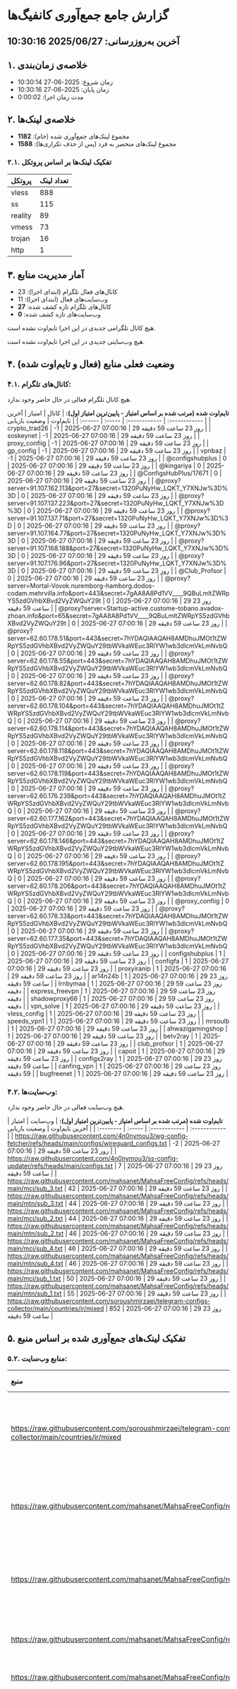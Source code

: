 # گزارش جامع جمع‌آوری کانفیگ‌ها
آخرین به‌روزرسانی: 2025/06/27 10:30:16
---
## ۱. خلاصه‌ی زمان‌بندی
- زمان شروع: 2025-06-27 10:30:14
- زمان پایان: 2025-06-27 10:30:16
- مدت زمان اجرا: 0:00:02


## ۲. خلاصه‌ی لینک‌ها
- مجموع لینک‌های جمع‌آوری شده (خام): **1182**
- مجموع لینک‌های منحصر به فرد (پس از حذف تکراری‌ها): **1588**


### ۲.۱. تفکیک لینک‌ها بر اساس پروتکل
| پروتکل | تعداد لینک |
| :------ | :--------- |
| vless | 888 |
| ss | 115 |
| reality | 89 |
| vmess | 73 |
| trojan | 16 |
| http | 1 |


## ۳. آمار مدیریت منابع
- کانال‌های فعال تلگرام (ابتدای اجرا): 23
- وب‌سایت‌های فعال (ابتدای اجرا): 11
- کانال‌های تلگرام تازه کشف شده: **27**
- وب‌سایت‌های تازه کشف شده: **0**

هیچ کانال تلگرامی جدیدی در این اجرا تایم‌اوت نشده است.

هیچ وب‌سایتی جدیدی در این اجرا تایم‌اوت نشده است.


## ۴. وضعیت فعلی منابع (فعال و تایم‌اوت شده)

### ۴.۱. کانال‌های تلگرام:
هیچ کانال تلگرام فعالی در حال حاضر وجود ندارد.

**تایم‌اوت شده (مرتب شده بر اساس امتیاز - پایین‌ترین امتیاز اول):**
| کانال | امتیاز | آخرین تایم‌اوت | وضعیت بازیابی |
| :------ | :----- | :------------ | :------------ |
| crypto_trad26 | -1 | 2025-06-27 07:00:16 | 29 روز 23 ساعت 59 دقیقه |
| soskeynet | -1 | 2025-06-27 07:00:16 | 29 روز 23 ساعت 59 دقیقه |
| proxy_confiig | -1 | 2025-06-27 07:00:16 | 29 روز 23 ساعت 59 دقیقه |
| gp_config | -1 | 2025-06-27 07:00:16 | 29 روز 23 ساعت 59 دقیقه |
| vpnbaz | -1 | 2025-06-27 07:00:16 | 29 روز 23 ساعت 59 دقیقه |
| @configshubplus | 0 | 2025-06-27 07:00:16 | 29 روز 23 ساعت 59 دقیقه |
| @kingariya | 0 | 2025-06-27 07:00:16 | 29 روز 23 ساعت 59 دقیقه |
| @ConfigsHubPlus/17671 | 0 | 2025-06-27 07:00:16 | 29 روز 23 ساعت 59 دقیقه |
| @proxy?server=91.107.162.113&port=27&secret=1320PuNyHw_LQKT_Y7XNJw%3D%3D | 0 | 2025-06-27 07:00:16 | 29 روز 23 ساعت 59 دقیقه |
| @proxy?server=91.107.137.223&port=27&secret=1320PuNyHw_LQKT_Y7XNJw%3D%3D | 0 | 2025-06-27 07:00:16 | 29 روز 23 ساعت 59 دقیقه |
| @proxy?server=91.107.137.71&port=27&secret=1320PuNyHw_LQKT_Y7XNJw%3D%3D | 0 | 2025-06-27 07:00:16 | 29 روز 23 ساعت 59 دقیقه |
| @proxy?server=91.107.164.77&port=27&secret=1320PuNyHw_LQKT_Y7XNJw%3D%3D | 0 | 2025-06-27 07:00:16 | 29 روز 23 ساعت 59 دقیقه |
| @proxy?server=91.107.168.188&port=27&secret=1320PuNyHw_LQKT_Y7XNJw%3D%3D | 0 | 2025-06-27 07:00:16 | 29 روز 23 ساعت 59 دقیقه |
| @proxy?server=91.107.176.96&port=27&secret=1320PuNyHw_LQKT_Y7XNJw%3D%3D | 0 | 2025-06-27 07:00:16 | 29 روز 23 ساعت 59 دقیقه |
| @Club_Profsor | 0 | 2025-06-27 07:00:16 | 29 روز 23 ساعت 59 دقیقه |
| @proxy?server=Mortal-Vovok.nuremborg-hamborg.dodos-codam.mehrvilla.info&port=443&secret=7gAA8A8Pd1VV____9QBuLmltZWRpYS5zdGVhbXBvd2VyZWQuY29t | 0 | 2025-06-27 07:00:16 | 29 روز 23 ساعت 59 دقیقه |
| @proxy?server=Startup-active.custome-tobano.avadox-zhoan.info&port=65&secret=7gAA8A8Pd1VV____9QBuLmltZWRpYS5zdGVhbXBvd2VyZWQuY29t | 0 | 2025-06-27 07:00:16 | 29 روز 23 ساعت 59 دقیقه |
| @proxy?server=62.60.178.51&amp;port=443&amp;secret=7hYDAQIAAQAH8AMDhuJMOt1tZWRpYS5zdGVhbXBvd2VyZWQuY29tbWVkaWEuc3RlYW1wb3dlcmVkLmNvbQ | 0 | 2025-06-27 07:00:16 | 29 روز 23 ساعت 59 دقیقه |
| @proxy?server=62.60.178.55&amp;port=443&amp;secret=7hYDAQIAAQAH8AMDhuJMOt1tZWRpYS5zdGVhbXBvd2VyZWQuY29tbWVkaWEuc3RlYW1wb3dlcmVkLmNvbQ | 0 | 2025-06-27 07:00:16 | 29 روز 23 ساعت 59 دقیقه |
| @proxy?server=62.60.178.82&amp;port=443&amp;secret=7hYDAQIAAQAH8AMDhuJMOt1tZWRpYS5zdGVhbXBvd2VyZWQuY29tbWVkaWEuc3RlYW1wb3dlcmVkLmNvbQ | 0 | 2025-06-27 07:00:16 | 29 روز 23 ساعت 59 دقیقه |
| @proxy?server=62.60.178.104&amp;port=443&amp;secret=7hYDAQIAAQAH8AMDhuJMOt1tZWRpYS5zdGVhbXBvd2VyZWQuY29tbWVkaWEuc3RlYW1wb3dlcmVkLmNvbQ | 0 | 2025-06-27 07:00:16 | 29 روز 23 ساعت 59 دقیقه |
| @proxy?server=62.60.178.114&amp;port=443&amp;secret=7hYDAQIAAQAH8AMDhuJMOt1tZWRpYS5zdGVhbXBvd2VyZWQuY29tbWVkaWEuc3RlYW1wb3dlcmVkLmNvbQ | 0 | 2025-06-27 07:00:16 | 29 روز 23 ساعت 59 دقیقه |
| @proxy?server=62.60.178.118&amp;port=443&amp;secret=7hYDAQIAAQAH8AMDhuJMOt1tZWRpYS5zdGVhbXBvd2VyZWQuY29tbWVkaWEuc3RlYW1wb3dlcmVkLmNvbQ | 0 | 2025-06-27 07:00:16 | 29 روز 23 ساعت 59 دقیقه |
| @proxy?server=62.60.178.119&amp;port=443&amp;secret=7hYDAQIAAQAH8AMDhuJMOt1tZWRpYS5zdGVhbXBvd2VyZWQuY29tbWVkaWEuc3RlYW1wb3dlcmVkLmNvbQ | 0 | 2025-06-27 07:00:16 | 29 روز 23 ساعت 59 دقیقه |
| @proxy?server=62.60.176.239&amp;port=443&amp;secret=7hYDAQIAAQAH8AMDhuJMOt1tZWRpYS5zdGVhbXBvd2VyZWQuY29tbWVkaWEuc3RlYW1wb3dlcmVkLmNvbQ | 0 | 2025-06-27 07:00:16 | 29 روز 23 ساعت 59 دقیقه |
| @proxy?server=62.60.177.162&amp;port=443&amp;secret=7hYDAQIAAQAH8AMDhuJMOt1tZWRpYS5zdGVhbXBvd2VyZWQuY29tbWVkaWEuc3RlYW1wb3dlcmVkLmNvbQ | 0 | 2025-06-27 07:00:16 | 29 روز 23 ساعت 59 دقیقه |
| @proxy?server=62.60.178.146&amp;port=443&amp;secret=7hYDAQIAAQAH8AMDhuJMOt1tZWRpYS5zdGVhbXBvd2VyZWQuY29tbWVkaWEuc3RlYW1wb3dlcmVkLmNvbQ | 0 | 2025-06-27 07:00:16 | 29 روز 23 ساعت 59 دقیقه |
| @proxy?server=62.60.178.195&amp;port=443&amp;secret=7hYDAQIAAQAH8AMDhuJMOt1tZWRpYS5zdGVhbXBvd2VyZWQuY29tbWVkaWEuc3RlYW1wb3dlcmVkLmNvbQ | 0 | 2025-06-27 07:00:16 | 29 روز 23 ساعت 59 دقیقه |
| @proxy?server=62.60.178.206&amp;port=443&amp;secret=7hYDAQIAAQAH8AMDhuJMOt1tZWRpYS5zdGVhbXBvd2VyZWQuY29tbWVkaWEuc3RlYW1wb3dlcmVkLmNvbQ | 0 | 2025-06-27 07:00:16 | 29 روز 23 ساعت 59 دقیقه |
| @proxy_confiig | 0 | 2025-06-27 07:00:16 | 29 روز 23 ساعت 59 دقیقه |
| @proxy?server=62.60.178.33&amp;port=443&amp;secret=7hYDAQIAAQAH8AMDhuJMOt1tZWRpYS5zdGVhbXBvd2VyZWQuY29tbWVkaWEuc3RlYW1wb3dlcmVkLmNvbQ | 0 | 2025-06-27 07:00:16 | 29 روز 23 ساعت 59 دقیقه |
| @proxy?server=62.60.177.35&amp;port=443&amp;secret=7hYDAQIAAQAH8AMDhuJMOt1tZWRpYS5zdGVhbXBvd2VyZWQuY29tbWVkaWEuc3RlYW1wb3dlcmVkLmNvbQ | 0 | 2025-06-27 07:00:16 | 29 روز 23 ساعت 59 دقیقه |
| configshubplus | 1 | 2025-06-27 07:00:16 | 29 روز 23 ساعت 59 دقیقه |
| configfa | 1 | 2025-06-27 07:00:16 | 29 روز 23 ساعت 59 دقیقه |
| proxyiranip | 1 | 2025-06-27 07:00:16 | 29 روز 23 ساعت 59 دقیقه |
| ar14n24b | 1 | 2025-06-27 07:00:16 | 29 روز 23 ساعت 59 دقیقه |
| lrnbymaa | 1 | 2025-06-27 07:00:16 | 29 روز 23 ساعت 59 دقیقه |
| express_freevpn | 1 | 2025-06-27 07:00:16 | 29 روز 23 ساعت 59 دقیقه |
| shadowproxy66 | 1 | 2025-06-27 07:00:16 | 29 روز 23 ساعت 59 دقیقه |
| vpn_solve | 1 | 2025-06-27 07:00:16 | 29 روز 23 ساعت 59 دقیقه |
| vless_config | 1 | 2025-06-27 07:00:16 | 29 روز 23 ساعت 59 دقیقه |
| speeds_vpn1 | 1 | 2025-06-27 07:00:16 | 29 روز 23 ساعت 59 دقیقه |
| mrsoulb | 1 | 2025-06-27 07:00:16 | 29 روز 23 ساعت 59 دقیقه |
| ahwazigamingshop | 1 | 2025-06-27 07:00:16 | 29 روز 23 ساعت 59 دقیقه |
| betv2ray | 1 | 2025-06-27 07:00:16 | 29 روز 23 ساعت 59 دقیقه |
| club_profsor | 1 | 2025-06-27 07:00:16 | 29 روز 23 ساعت 59 دقیقه |
| capoit | 1 | 2025-06-27 07:00:16 | 29 روز 23 ساعت 59 دقیقه |
| configx2ray | 1 | 2025-06-27 07:00:16 | 29 روز 23 ساعت 59 دقیقه |
| canfing_vpn | 1 | 2025-06-27 07:00:16 | 29 روز 23 ساعت 59 دقیقه |
| bugfreenet | 1 | 2025-06-27 07:00:16 | 29 روز 23 ساعت 59 دقیقه |


### ۴.۲. وب‌سایت‌ها:
هیچ وب‌سایت فعالی در حال حاضر وجود ندارد.

**تایم‌اوت شده (مرتب شده بر اساس امتیاز - پایین‌ترین امتیاز اول):**
| وب‌سایت | امتیاز | آخرین تایم‌اوت | وضعیت بازیابی |
| :-------- | :----- | :------------ | :------------ |
| https://raw.githubusercontent.com/4n0nymou3/wg-config-fetcher/refs/heads/main/configs/wireguard_configs.txt | -2 | 2025-06-27 07:00:16 | 29 روز 23 ساعت 59 دقیقه |
| https://raw.githubusercontent.com/4n0nymou3/ss-config-updater/refs/heads/main/configs.txt | 7 | 2025-06-27 07:00:16 | 29 روز 23 ساعت 59 دقیقه |
| https://raw.githubusercontent.com/mahsanet/MahsaFreeConfig/refs/heads/main/mci/sub_3.txt | 42 | 2025-06-27 07:00:16 | 29 روز 23 ساعت 59 دقیقه |
| https://raw.githubusercontent.com/mahsanet/MahsaFreeConfig/refs/heads/main/mtn/sub_3.txt | 44 | 2025-06-27 07:00:16 | 29 روز 23 ساعت 59 دقیقه |
| https://raw.githubusercontent.com/mahsanet/MahsaFreeConfig/refs/heads/main/mci/sub_2.txt | 44 | 2025-06-27 07:00:16 | 29 روز 23 ساعت 59 دقیقه |
| https://raw.githubusercontent.com/mahsanet/MahsaFreeConfig/refs/heads/main/mtn/sub_2.txt | 46 | 2025-06-27 07:00:16 | 29 روز 23 ساعت 59 دقیقه |
| https://raw.githubusercontent.com/mahsanet/MahsaFreeConfig/refs/heads/main/mci/sub_4.txt | 46 | 2025-06-27 07:00:16 | 29 روز 23 ساعت 59 دقیقه |
| https://raw.githubusercontent.com/mahsanet/MahsaFreeConfig/refs/heads/main/mtn/sub_4.txt | 46 | 2025-06-27 07:00:16 | 29 روز 23 ساعت 59 دقیقه |
| https://raw.githubusercontent.com/mahsanet/MahsaFreeConfig/refs/heads/main/mci/sub_1.txt | 50 | 2025-06-27 07:00:16 | 29 روز 23 ساعت 59 دقیقه |
| https://raw.githubusercontent.com/mahsanet/MahsaFreeConfig/refs/heads/main/mtn/sub_1.txt | 55 | 2025-06-27 07:00:16 | 29 روز 23 ساعت 59 دقیقه |
| https://raw.githubusercontent.com/soroushmirzaei/telegram-configs-collector/main/countries/ir/mixed | 852 | 2025-06-27 07:00:16 | 29 روز 23 ساعت 59 دقیقه |


## ۵. تفکیک لینک‌های جمع‌آوری شده بر اساس منبع

### ۵.۲. منابع وب‌سایت:
| منبع | مجموع لینک‌ها | تفکیک پروتکل |
| :---- | :------------- | :----------- |
| https://raw.githubusercontent.com/soroushmirzaei/telegram-configs-collector/main/countries/ir/mixed | 847 | reality: 16, ss: 82, trojan: 9, vless: 687, vmess: 53 |
| https://raw.githubusercontent.com/mahsanet/MahsaFreeConfig/refs/heads/main/mtn/sub_1.txt | 50 | reality: 7, ss: 14, vless: 16, vmess: 13 |
| https://raw.githubusercontent.com/mahsanet/MahsaFreeConfig/refs/heads/main/mci/sub_1.txt | 45 | reality: 10, ss: 6, trojan: 2, vless: 22, vmess: 5 |
| https://raw.githubusercontent.com/mahsanet/MahsaFreeConfig/refs/heads/main/mtn/sub_2.txt | 41 | reality: 11, vless: 30 |
| https://raw.githubusercontent.com/mahsanet/MahsaFreeConfig/refs/heads/main/mtn/sub_4.txt | 41 | reality: 11, vless: 30 |
| https://raw.githubusercontent.com/mahsanet/MahsaFreeConfig/refs/heads/main/mci/sub_4.txt | 41 | reality: 9, ss: 2, trojan: 5, vless: 23, vmess: 2 |
| https://raw.githubusercontent.com/mahsanet/MahsaFreeConfig/refs/heads/main/mtn/sub_3.txt | 39 | reality: 9, vless: 30 |
| https://raw.githubusercontent.com/mahsanet/MahsaFreeConfig/refs/heads/main/mci/sub_2.txt | 39 | reality: 9, ss: 1, vless: 29 |
| https://raw.githubusercontent.com/mahsanet/MahsaFreeConfig/refs/heads/main/mci/sub_3.txt | 37 | reality: 7, ss: 9, vless: 21 |
| https://raw.githubusercontent.com/4n0nymou3/ss-config-updater/refs/heads/main/configs.txt | 2 | http: 1, ss: 1 |


---
**پایان گزارش.**